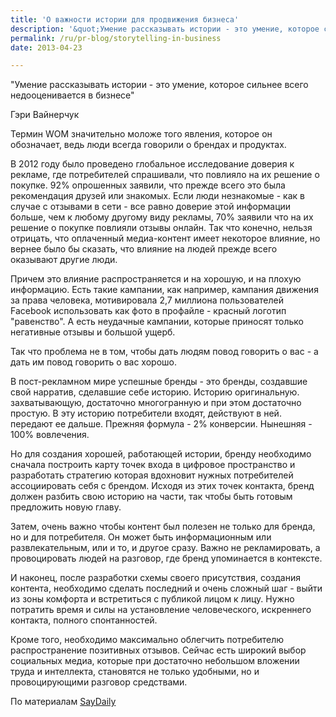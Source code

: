 ```yaml
---
title: 'О важности истории для продвижения бизнеса'
description: '&quot;Умение рассказывать истории - это умение, которое сильнее всего недооценивается в бизнесе&quot; Гэри Вайнерчук Термин WOM значительно моложе того явления, которое он обозначает, ведь люди всегда говорили о брендах и продуктах.'
permalink: /ru/pr-blog/storytelling-in-business
date: 2013-04-23

---
```


"Умение рассказывать истории  - это умение, которое сильнее всего недооценивается в бизнесе"

Гэри Вайнерчук

Термин WOM значительно моложе того явления, которое он обозначает, ведь люди всегда говорили о брендах и продуктах.

В 2012 году было проведено глобальное исследование доверия к рекламе, где потребителей спрашивали, что повлияло на их решение о покупке. 92% опрошенных заявили, что прежде всего это была рекомендация друзей или знакомых. Если люди незнакомые - как в случае с отзывами в сети - все равно доверие этой информации больше, чем к любому другому виду рекламы, 70% заявили что на их решение о покупке повлияли отзывы онлайн. Так что конечно, нельзя отрицать, что оплаченный медиа-контент имеет некоторое влияние, но вернее было бы сказать, что влияние на людей прежде всего оказывают другие люди.

Причем это влияние распространяется и на хорошую, и на плохую информацию. Есть такие кампании, как например, кампания движения за права человека, мотивировала 2,7 миллиона пользователей Facebook использовать как фото в профайле - красный логотип "равенство". А есть неудачные кампании, которые приносят только негативные отзывы и большой ущерб.

Так что проблема не в том, чтобы дать людям повод говорить о вас - а дать им повод говорить о вас хорошо.

В пост-рекламном мире успешные бренды - это бренды, создавшие свой нарратив, сделавшие себе историю. Историю оригинальную. захватывающую, достаточно многогранную и при этом достаточно простую. В эту историю потребители входят, действуют в ней. передают ее дальше. Прежняя формула - 2% конверсии. Нынешняя - 100% вовлечения.

Но для создания хорошей, работающей истории, бренду  необходимо сначала построить карту точек входа в цифровое пространство и разработать стратегию которая  вдохновит нужных потребителей ассоциировать себя с брендом. Исходя из этих точек контакта, бренд должен разбить свою историю на части, так чтобы быть готовым предложить новую главу.

Затем, очень важно чтобы контент был полезен не только для бренда, но и для потребителя. Он может быть информационным или развлекательным, или и то, и другое сразу. Важно не рекламировать, а провоцировать людей на разговор, где бренд упоминается  в контексте.

И наконец, после разработки схемы своего присутствия, создания контента, необходимо сделать последний и очень сложный шаг - выйти из зоны комфорта и встретиться с публикой лицом к лицу. Нужно потратить время и силы на установление человеческого, искреннего контакта, полного спонтанностей.

Кроме того, необходимо максимально облегчить потребителю распространение позитивных отзывов. Сейчас есть широкий выбор социальных медиа, которые при достаточно небольшом вложении труда и интеллекта, становятся не только удобными, но и провоцирующими разговор средствами.

По материалам <a href="https://saydaily.com/2013/04/using-storytelling-to-ignite-word-of-mouth-marketing.html">SayDaily</a>

